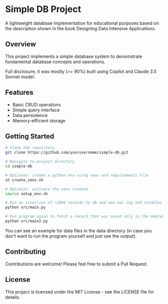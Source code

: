 # Simple DB Project

A lightweight database implementation for educational purposes based on the description shown in the book Designing Data Intensive Applications.

## Overview

This project implements a simple database system to demonstrate fundamental database concepts and operations.

Full disclosure, it was mostly (>= 90%) built using Copilot and Claude 3.5 Sonnet model.

## Features

- Basic CRUD operations
- Simple query interface
- Data persistence
- Memory-efficient storage

## Getting Started

```bash
# Clone the repository
git clone https://github.com/yourusername/simple-db.git

# Navigate to project directory
cd simple-db

# Optional: create a python env using venv and requirements file
sh create_venv.sh

# Optional: activate the venv created
source setup_env.sh

# Run an insertion of ~2000 records to db and see wal.log and sstables in data folder
python src/main.py

# Run program again to fetch a record that was saved only in the memtable (and wal.log) but not in a sstable, and was restored to memtable from wal.log file on program init
python src/main2.py
```

You can see an example for data files in the data directory (in case you don't want to run the program yourself and just see the output).

## Contributing

Contributions are welcome! Please feel free to submit a Pull Request.

## License

This project is licensed under the MIT License - see the LICENSE file for details.